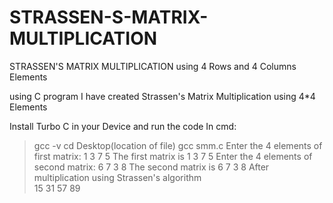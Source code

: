 # STRASSEN-S-MATRIX-MULTIPLICATION

STRASSEN'S MATRIX MULTIPLICATION using 4 Rows and 4 Columns Elements

using C program I have created Strassen's Matrix Multiplication using 4*4 Elements

Install Turbo C in your Device and run the code
In cmd:
>gcc -v
>cd Desktop(location of file)
>gcc smm.c
>Enter the 4 elements of first matrix: 1 3 7 5 The first matrix is 
1 3 
7 5 
>Enter the 4 elements of second matrix: 6 7 3 8 The second matrix is 
6 7 
3 8 
>After multiplication using Strassen's algorithm  
15 31 
57 89
